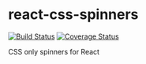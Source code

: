 # react-css-spinners
[![Build Status](https://travis-ci.org/SLO-MO-User/react-css-spinners.svg?branch=master)](https://travis-ci.org/SLO-MO-User/react-css-spinners)
[![Coverage Status](https://coveralls.io/repos/github/SLO-MO-User/react-css-spinners/badge.svg?branch=master)](https://coveralls.io/github/SLO-MO-User/react-css-spinners?branch=master)

CSS only spinners for React
